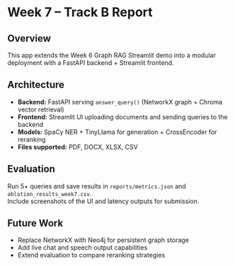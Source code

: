 
# Week 7 – Track B Report

## Overview
This app extends the Week 6 Graph RAG Streamlit demo into a modular deployment with a FastAPI backend + Streamlit frontend.

## Architecture
- **Backend:** FastAPI serving `answer_query()` (NetworkX graph + Chroma vector retrieval)  
- **Frontend:** Streamlit UI uploading documents and sending queries to the backend  
- **Models:** SpaCy NER + TinyLlama for generation + CrossEncoder for reranking  
- **Files supported:** PDF, DOCX, XLSX, CSV  

## Evaluation
Run 5+ queries and save results in `reports/metrics.json` and `ablation_results_week7.csv`.  
Include screenshots of the UI and latency outputs for submission.

## Future Work
- Replace NetworkX with Neo4j for persistent graph storage  
- Add live chat and speech output capabilities  
- Extend evaluation to compare reranking strategies


